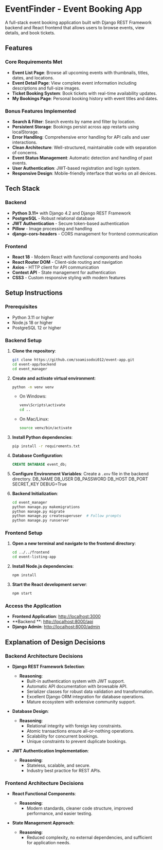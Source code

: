 # EventFinder - Event Booking App

A full-stack event booking application built with Django REST Framework backend and React frontend that allows users to browse events, view details, and book tickets.

## Features

### Core Requirements Met
- **Event List Page**: Browse all upcoming events with thumbnails, titles, dates, and locations.
- **Event Detail Page**: View complete event information including descriptions and full-size images.
- **Ticket Booking System**: Book tickets with real-time availability updates.
- **My Bookings Page**: Personal booking history with event titles and dates.

### Bonus Features Implemented
- **Search & Filter**: Search events by name and filter by location.
- **Persistent Storage**: Bookings persist across app restarts using localStorage.
- **Error Handling**: Comprehensive error handling for API calls and user interactions.
- **Clean Architecture**: Well-structured, maintainable code with separation of concerns.
- **Event Status Management**: Automatic detection and handling of past events.
- **User Authentication**: JWT-based registration and login system.
- **Responsive Design**: Mobile-friendly interface that works on all devices.

## Tech Stack

### Backend
- **Python 3.11+** with Django 4.2 and Django REST Framework
- **PostgreSQL** - Robust relational database
- **JWT Authentication** - Secure token-based authentication
- **Pillow** - Image processing and handling
- **django-cors-headers** - CORS management for frontend communication

### Frontend
- **React 18** - Modern React with functional components and hooks
- **React Router DOM** - Client-side routing and navigation
- **Axios** - HTTP client for API communication
- **Context API** - State management for authentication
- **CSS3** - Custom responsive styling with modern features

## Setup Instructions

### Prerequisites
- Python 3.11 or higher
- Node.js 18 or higher
- PostgreSQL 12 or higher

### Backend Setup

1. **Clone the repository**:
    ```bash
    git clone https://github.com/soamisodoi012/event-app.git
    cd event-app/backend
    cd event_manager
    ```

2. **Create and activate virtual environment**:
    ```bash
    python -m venv venv
    ```
    - On Windows:
        ```bash
        venv\Scripts\activate
        cd ..
        ```
    - On Mac/Linux:
        ```bash
        source venv/bin/activate
        ```

3. **Install Python dependencies**:
    ```bash
    pip install -r requirements.txt
    ```

4. **Database Configuration**:
    ```sql
    CREATE DATABASE event_db;
    ```

5. **Configure Environment Variables**:
    Create a `.env` file in the backend directory.
   DB_NAME
   DB_USER
   DB_PASSWORD
   DB_HOST
   DB_PORT
   SECRET_KEY
   DEBUG=True

7. **Backend Initialization**:
    ```bash
    cd event_manager
    python manage.py makemigrations
    python manage.py migrate
    python manage.py createsuperuser  # Follow prompts
    python manage.py runserver
    ```

### Frontend Setup

1. **Open a new terminal and navigate to the frontend directory**:
    ```bash
    cd ../../frontend
    cd event-listing-app
    ```

2. **Install Node.js dependencies**:
    ```bash
    npm install
    ```

3. **Start the React development server**:
    ```bash
    npm start
    ```

### Access the Application
- **Frontend Application**: [http://localhost:3000](http://localhost:3000)
- **Backend **: [http://localhost:8000/api](http://localhost:8000/)
- **Django Admin**: [http://localhost:8000/admin](http://localhost:8000/admin)

## Explanation of Design Decisions

### Backend Architecture Decisions

- **Django REST Framework Selection**:
    - **Reasoning**:
        - Built-in authentication system with JWT support.
        - Automatic API documentation with browsable API.
        - Serializer classes for robust data validation and transformation.
        - Excellent Django ORM integration for database operations.
        - Mature ecosystem with extensive community support.

- **Database Design**:
    - **Reasoning**:
        - Relational integrity with foreign key constraints.
        - Atomic transactions ensure all-or-nothing operations.
        - Scalability for concurrent bookings.
        - Unique constraints to prevent duplicate bookings.

- **JWT Authentication Implementation**:
    - **Reasoning**:
        - Stateless, scalable, and secure.
        - Industry best practice for REST APIs.

### Frontend Architecture Decisions

- **React Functional Components**:
    - **Reasoning**:
        - Modern standards, cleaner code structure, improved performance, and easier testing.

- **State Management Approach**:
    - **Reasoning**:
        - Reduced complexity, no external dependencies, and sufficient for application needs.
